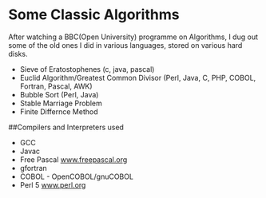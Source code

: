 # Some Classic Algorithms
After watching a BBC(Open University) programme on Algorithms, I dug out some of the old ones I did in various languages, stored on various hard disks.

- Sieve of Eratostophenes (c, java, pascal)
- Euclid Algorithm/Greatest Common Divisor (Perl, Java, C, PHP, COBOL, Fortran, Pascal, AWK)
- Bubble Sort (Perl, Java)
- Stable Marriage Problem
- Finite Differnce Method

##Compilers and Interpreters used
- GCC
- Javac
- Free Pascal www.freepascal.org
- gfortran 
- COBOL - OpenCOBOL/gnuCOBOL
- Perl 5 www.perl.org
